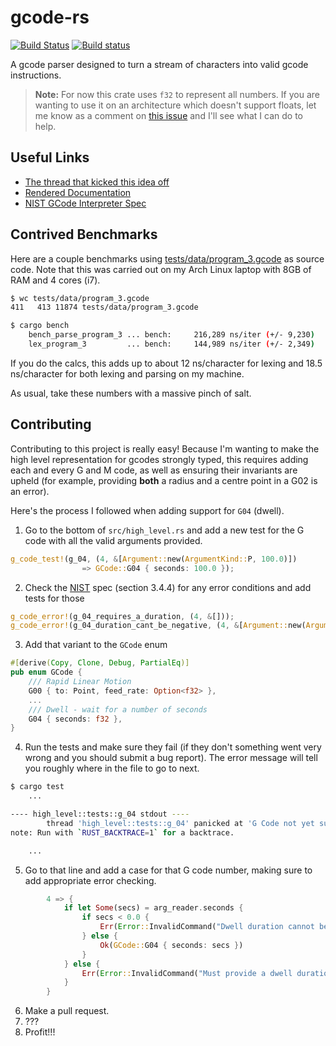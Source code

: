 # gcode-rs

[![Build Status](https://travis-ci.org/Michael-F-Bryan/gcode-rs.svg?branch=master)](https://travis-ci.org/Michael-F-Bryan/gcode-rs)
[![Build status](https://ci.appveyor.com/api/projects/status/1b9pank3tu0oaoy7?svg=true)](https://ci.appveyor.com/project/Michael-F-Bryan/gcode-rs)


A gcode parser designed to turn a stream of characters into valid gcode
instructions.

> **Note:** For now this crate uses `f32` to represent all numbers. If you
> are wanting to use it on an architecture which doesn't support floats, let
> me know as a comment on
> [this issue](https://github.com/Michael-F-Bryan/gcode-rs/issues/7) and I'll
> see what I can do to help.


## Useful Links

- [The thread that kicked this idea off][thread]
- [Rendered Documentation][docs]
- [NIST GCode Interpreter Spec][nist]


## Contrived Benchmarks

Here are a couple benchmarks using [tests/data/program_3.gcode][p3] as source
code. Note that this was carried out on my Arch Linux laptop with 8GB of RAM
and 4 cores (i7).

```bash
$ wc tests/data/program_3.gcode
411   413 11874 tests/data/program_3.gcode

$ cargo bench
    bench_parse_program_3 ... bench:     216,289 ns/iter (+/- 9,230)
    lex_program_3         ... bench:     144,989 ns/iter (+/- 2,349)
```

If you do the calcs, this adds up to about 12 ns/character for lexing and 18.5
ns/character for both lexing and parsing on my machine.

As usual, take these numbers with a massive pinch of salt.

## Contributing

Contributing to this project is really easy! Because I'm wanting to make the
high level representation for gcodes strongly typed, this requires adding
each and every G and M code, as well as ensuring their invariants are upheld
(for example, providing **both** a radius and a centre point in a G02 is
an error).

Here's the process I followed when adding support for `G04` (dwell).

1. Go to the bottom of `src/high_level.rs` and add a new test for the G code
   with all the valid arguments provided.

```rust
g_code_test!(g_04, (4, &[Argument::new(ArgumentKind::P, 100.0)])
                => GCode::G04 { seconds: 100.0 });
```

2. Check the [NIST][nist] spec (section 3.4.4) for any error conditions and add
   tests for those

```rust
g_code_error!(g_04_requires_a_duration, (4, &[]));
g_code_error!(g_04_duration_cant_be_negative, (4, &[Argument::new(ArgumentKind::P, -1.23)]));
```

3. Add that variant to the `GCode` enum

```rust
#[derive(Copy, Clone, Debug, PartialEq)]
pub enum GCode {
    /// Rapid Linear Motion
    G00 { to: Point, feed_rate: Option<f32> },
    ...
    /// Dwell - wait for a number of seconds
    G04 { seconds: f32 },
}
```

4. Run the tests and make sure they fail (if they don't something went very
   wrong and you should submit a bug report). The error message will tell you
   roughly where in the file to go to next.

```bash
$ cargo test
    ...

---- high_level::tests::g_04 stdout ----
        thread 'high_level::tests::g_04' panicked at 'G Code not yet supported: 4', src/high_level.rs:79
note: Run with `RUST_BACKTRACE=1` for a backtrace.

    ...
```

5. Go to that line and add a case for that G code number, making sure to add
   appropriate error checking.


```rust
        4 => {
            if let Some(secs) = arg_reader.seconds {
                if secs < 0.0 {
                    Err(Error::InvalidCommand("Dwell duration cannot be negative"))
                } else {
                    Ok(GCode::G04 { seconds: secs })
                }
            } else {
                Err(Error::InvalidCommand("Must provide a dwell duration"))
            }
        }
```

6. Make a pull request.
7. ???
8. Profit!!!



[thread]:https://users.rust-lang.org/t/g-code-interpreter/10930
[docs]: https://michael-f-bryan.github.io/gcode-rs/
[p3]: https://github.com/Michael-F-Bryan/gcode-rs/blob/master/tests/data/program_3.gcode
[nist]: http://ws680.nist.gov/publication/get_pdf.cfm?pub_id=823374
